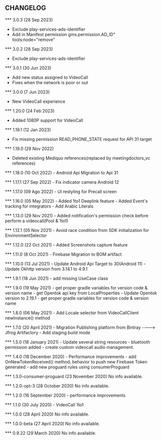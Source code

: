 CHANGELOG
------------------------
*** 3.0.3 (28 Sep 2023)
- Exclude play-services-ads-identifier
- Add in Manifest permission gms.permission.AD_ID" tools:node="remove" 

*** 3.0.2 (28 Sep 2023)
- Exclude play-services-ads-identifier

*** 3.0.1 (30 Jun 2023)
- Add new status assigned to VideoCall
- Fixes when the network is poor or out

*** 3.0.0 (7 Jun 2023)
- New VideoCall experience

*** 1.20.0 (24 Feb 2023)
- Added 1080P support for VideoCall

*** 1.19.1 (12 Jan 2023)
- Fix missing permission READ_PHONE_STATE request for API 31 target

*** 1.19.0 (29 Nov 2022)
- Deleted existing Mediquo references(replaced by meetingdoctors_vc references)

*** 1.18.0 (10 Oct 2022)
        - Android Api Migration to Api 31

*** 1.17.1 (27 Sep 2022)
        - Fix indicator camera Android 12

*** 1.17.0 (09 Ago 2022)
        - UI restyling for Precall screen

*** 1.16.0 (05 May 2022)
        - Added 1to1 Deeplink feature
        - Added Event's tracking for integrators
        - Add Arabic Literals

*** 1.13.0 (29 Nov 2021)
        - Added notification's permission check before perform a videocall(Pool & 1to1)

*** 1.12.1 (05 Nov 2021)
        - Avoid race condition from SDK initialization for EnvironmentSelector

*** 1.12.0 (22 Oct 2021)
        - Added Screenshots capture feature

*** 1.11.0 (8 Oct 2021)
    - Firebase Migration to BOM artifact

*** 1.10.0 (13 Jul 2021)
    - Update Android Api Target to 30(Android 11)
    - Update Okhttp version from 3.14.1 to 4.9.1

*** 1.9.1 (18 Jun 2021)
    - add missing UseCase class

*** 1.9.0 (19 May 2021)
    - get proper gradle variables for version code & version name
    - get Opentok api key from LocalProperties
    - Update Opentok version to 2.19.1
    -  get proper gradle variables for version code & version name

*** 1.8.0 (06 May 2021)
    - Add Locale selector from VideoCallClient newInstance() method

*** 1.7.0 (20 April 2021)
    - Migration Publishing platform from Bintray ----> Jfrog Artifactory
    - Add staging build mode

*** 1.5.0 (18 January 2021)
    - Update several string resources
    - bluetooth permission added
    - create custom videocall audio management.

*** 1.4.0 (18 December 2020)
    - Performance improvements
    - add OnNewTokenReceived() method, behavior to push new Firebase Token generated
    - add new proguard rules using consumerProguard

*** 1.3.0-consumer-proguard (23 November 2020)
No info available.
 
*** 1.2.0-opt-3 (28 October 2020)
No info available.
 
*** 1.2.0 (16 September 2020)
    - performance improvements

*** 1.1.0 (30 July 2020)
    - VideoCall 1to1

*** 1.0.0 (28 April 2020)
No info available.
 
*** 1.0.0-beta (27 April 2020)
No info available.
 
*** 0.9.22 (29 March 2020)
No info available.